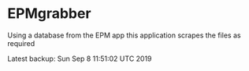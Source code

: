 # EPMgrabber
Using a database from the EPM app this application scrapes the files as required


Latest backup: Sun Sep 8 11:51:02 UTC 2019
